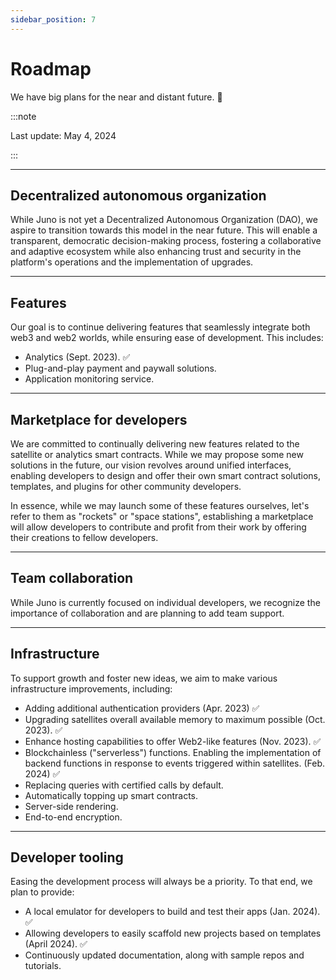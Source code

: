 ```yaml
---
sidebar_position: 7
---
```


# Roadmap

We have big plans for the near and distant future. 🚀

:::note

Last update: May 4, 2024

:::

---

## Decentralized autonomous organization

While Juno is not yet a Decentralized Autonomous Organization (DAO), we aspire to transition towards this model in the near future. This will enable a transparent, democratic decision-making process, fostering a collaborative and adaptive ecosystem while also enhancing trust and security in the platform's operations and the implementation of upgrades.

---

## Features

Our goal is to continue delivering features that seamlessly integrate both web3 and web2 worlds, while ensuring ease of development. This includes:

- Analytics (Sept. 2023). ✅
- Plug-and-play payment and paywall solutions.
- Application monitoring service.

---

## Marketplace for developers

We are committed to continually delivering new features related to the satellite or analytics smart contracts. While we may propose some new solutions in the future, our vision revolves around unified interfaces, enabling developers to design and offer their own smart contract solutions, templates, and plugins for other community developers.

In essence, while we may launch some of these features ourselves, let's refer to them as "rockets" or "space stations", establishing a marketplace will allow developers to contribute and profit from their work by offering their creations to fellow developers.

---

## Team collaboration

While Juno is currently focused on individual developers, we recognize the importance of collaboration and are planning to add team support.

---

## Infrastructure

To support growth and foster new ideas, we aim to make various infrastructure improvements, including:

- Adding additional authentication providers (Apr. 2023) ✅
- Upgrading satellites overall available memory to maximum possible (Oct. 2023). ✅
- Enhance hosting capabilities to offer Web2-like features (Nov. 2023). ✅
- Blockchainless ("serverless") functions. Enabling the implementation of backend functions in response to events triggered within satellites. (Feb. 2024) ✅
- Replacing queries with certified calls by default.
- Automatically topping up smart contracts.
- Server-side rendering.
- End-to-end encryption.

---

## Developer tooling

Easing the development process will always be a priority. To that end, we plan to provide:

- A local emulator for developers to build and test their apps (Jan. 2024). ✅
- Allowing developers to easily scaffold new projects based on templates (April 2024). ✅
- Continuously updated documentation, along with sample repos and tutorials.
